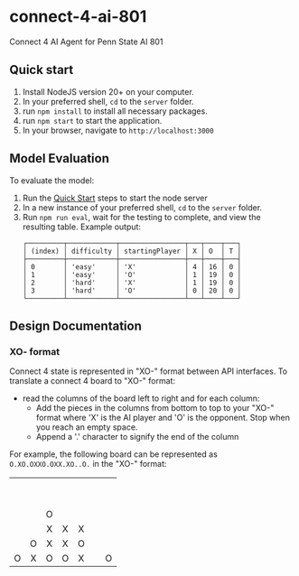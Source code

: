 # connect-4-ai-801
Connect 4 AI Agent for Penn State AI 801

## Quick start
1. Install NodeJS version 20+ on your computer.
1. In your preferred shell, `cd` to the `server` folder.
1. run `npm install` to install all necessary packages.
1. run `npm start` to start the application.
1. In your browser, navigate to `http://localhost:3000`

## Model Evaluation
To evaluate the model:
1. Run the [Quick Start](#quick-start) steps to start the node server
1. In a new instance of your preferred shell, `cd` to the `server` folder.
1. Run `npm run eval`, wait for the testing to complete, and view the resulting table. Example output:
    ```
    ┌─────────┬────────────┬────────────────┬───┬────┬───┐
    │ (index) │ difficulty │ startingPlayer │ X │ O  │ T │
    ├─────────┼────────────┼────────────────┼───┼────┼───┤
    │ 0       │ 'easy'     │ 'X'            │ 4 │ 16 │ 0 │
    │ 1       │ 'easy'     │ 'O'            │ 1 │ 19 │ 0 │
    │ 2       │ 'hard'     │ 'X'            │ 1 │ 19 │ 0 │
    │ 3       │ 'hard'     │ 'O'            │ 0 │ 20 │ 0 │
    └─────────┴────────────┴────────────────┴───┴────┴───┘
    ```


## Design Documentation

### XO- format
Connect 4 state is represented in "XO-" format between API interfaces. To translate a connect 4 board to "XO-" format:

- read the columns of the board left to right and for each column:
    - Add the pieces in the columns from bottom to top to your "XO-" format where 'X' is the AI player and 'O' is the opponent. Stop when you reach an empty space.
    - Append a '.' character to signify the end of the column

For example, the following board can be represented as `O.XO.OXXO.OXX.XO..O.` in the "XO-" format:

|        |        |        |        |        |        |        |
|:------:|:------:|:------:|:------:|:------:|:------:|:------:|
| &nbsp; | &nbsp; | &nbsp; | &nbsp; | &nbsp; | &nbsp; | &nbsp; |
| &nbsp; | &nbsp; | &nbsp; | &nbsp; | &nbsp; | &nbsp; | &nbsp; |
| &nbsp; | &nbsp; |   O    | &nbsp; | &nbsp; | &nbsp; | &nbsp; |
| &nbsp; | &nbsp; |   X    |   X    |   X    | &nbsp; | &nbsp; |
| &nbsp; |   O    |   X    |   X    |   O    | &nbsp; | &nbsp; |
|   O    |   X    |   O    |   O    |   X    | &nbsp; |   O    |
